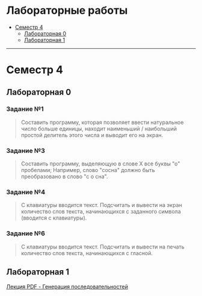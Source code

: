 # Лабораторные работы

- [Семестр 4](#семестр-4)
  - [Лабораторная 0](#лабораторная-0)
  - [Лабораторная 1](#лабораторная-1)

---

# Семестр 4

## Лабораторная 0

### Задание №1

> Составить программу, которая позволяет ввести натуральное число больше единицы, находит наименьший / наибольший простой делитель этого числа и выводит его на экран.

### Задание №3

> Составить программу, выделяющую в слове X все буквы "о" пробелами;
> Например, слово "сосна" должно быть преобразовано в слово "с о сна".

### Задание №4

> С клавиатуры вводится текст. Подсчитать и вывести на экран количество слов текста, начинающихся с заданного символа (вводится с клавиатуры).

### Задание №6

> С клавиатуры вводится текст. Подсчитать и вывести на печать количество слов текста, начинающихся с гласной.

## Лабораторная 1

[Лекция PDF - Генерация последовательностей](https://github.com/kladezh/algorithms-labs/SEM4-LR1/lection.docx)